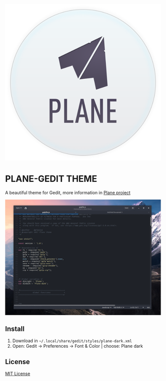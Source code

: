 <p align="center">
<img src="assets/logo.svg" />
</p>


# PLANE-GEDIT THEME

A beautiful theme for Gedit, more information in [Plane project](https://github.com/wfpaisa/plane)

<p align="center">
<img src="assets/screenshots/screenshot-01.png" />
<br>
</p>

## Install
1. Download in `~/.local/share/gedit/styles/plane-dark.xml`
2. Open: Gedit -> Preferences -> Font & Color | choose: Plane dark



## License

[MIT License](./LICENSE)
